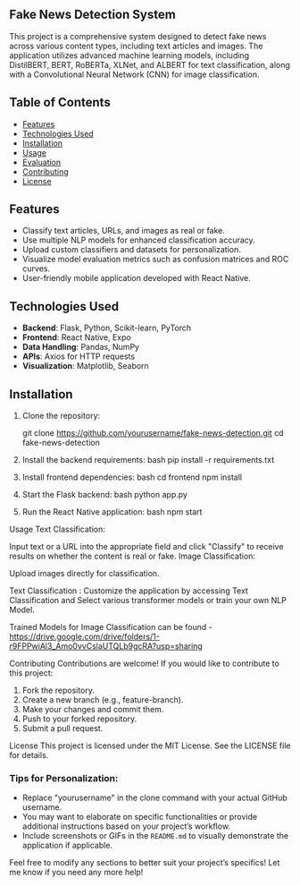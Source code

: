 
## Fake News Detection System

This project is a comprehensive system designed to detect fake news across various content types, including text articles and images. 
The application utilizes advanced machine learning models, including DistilBERT, BERT, RoBERTa, XLNet, and ALBERT for text classification, along with a Convolutional Neural Network (CNN) for image classification.

## Table of Contents

- [Features](#features)
- [Technologies Used](#technologies-used)
- [Installation](#installation)
- [Usage](#usage)
- [Evaluation](#evaluation)
- [Contributing](#contributing)
- [License](#license)

## Features

- Classify text articles, URLs, and images as real or fake.
- Use multiple NLP models for enhanced classification accuracy.
- Upload custom classifiers and datasets for personalization.
- Visualize model evaluation metrics such as confusion matrices and ROC curves.
- User-friendly mobile application developed with React Native.

## Technologies Used

- **Backend**: Flask, Python, Scikit-learn, PyTorch
- **Frontend**: React Native, Expo
- **Data Handling**: Pandas, NumPy
- **APIs**: Axios for HTTP requests
- **Visualization**: Matplotlib, Seaborn

## Installation

1. Clone the repository:

   git clone https://github.com/yourusername/fake-news-detection.git
   cd fake-news-detection
2. Install the backend requirements: bash
    pip install -r requirements.txt
3. Install frontend dependencies:
  bash
  cd frontend
  npm install
4. Start the Flask backend:
  bash
  python app.py
5. Run the React Native application:
  bash
  npm start

Usage
Text Classification:

Input text or a URL into the appropriate field and click "Classify" to receive results on whether the content is real or fake.
Image Classification:

Upload images directly for classification.

Text Classification :
Customize the application by accessing Text Classification and Select various transformer models or train your own NLP Model.

Trained Models for Image Classification can be found -  https://drive.google.com/drive/folders/1-r9FPPwiAl3_Amo0vvCslaUTQLb9gcRA?usp=sharing


Contributing
Contributions are welcome! If you would like to contribute to this project:

1. Fork the repository.
2. Create a new branch (e.g., feature-branch).
3. Make your changes and commit them.
4. Push to your forked repository.
5. Submit a pull request.

License
This project is licensed under the MIT License. See the LICENSE file for details.


### Tips for Personalization:
- Replace "yourusername" in the clone command with your actual GitHub username.
- You may want to elaborate on specific functionalities or provide additional instructions based on your project’s workflow.
- Include screenshots or GIFs in the `README.md` to visually demonstrate the application if applicable.

Feel free to modify any sections to better suit your project’s specifics! Let me know if you need any more help!



